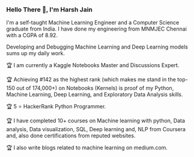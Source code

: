 ### Hello There 👋, I'm Harsh Jain 

I'm a self-taught Machine Learning Engineer and a Computer Science graduate from India. I have done my engineering from MNMJEC Chennai with a CGPA of 8.92.

Developing and Debugging Machine Learning and Deep Learning models sums up my daily work. 

🏆 I am currently a Kaggle Notebooks Master and Discussions  Expert. 

🏆 Achieving #142 as the highest rank (which makes me stand in the top-150 out of 174,000+) on Notebooks (Kernels) is proof of my Python, Machine Learning, Deep Learning, and Exploratory Data Analysis skills.

🏆 5 ⭐ HackerRank Python Programmer.

🏆 I have completed 10+ courses on Machine learning with python, Data analysis, Data visualization, SQL, Deep learning and, NLP from Coursera and, also done certifications from reputed websites.

🏆 I also write blogs related to machine learning on medium.com.
